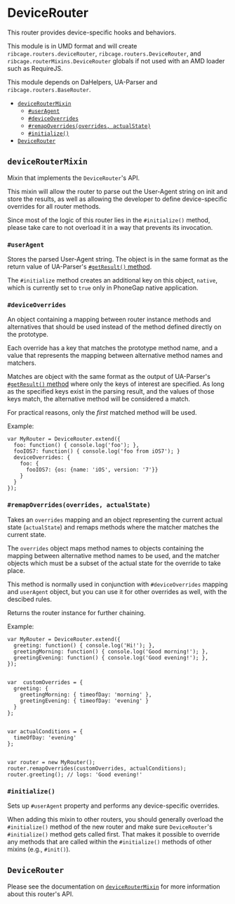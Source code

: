 # <a name="devicerouter">DeviceRouter</a>

This router provides device-specific hooks and behaviors.

This module is in UMD format and will create `ribcage.routers.deviceRouter`,
`ribcage.routers.DeviceRouter`, and `ribcage.routerMixins.DeviceRouter` globals
if not used with an AMD loader such as RequireJS.

This module depends on DaHelpers, UA-Parser and `ribcage.routers.BaseRouter`.

 + [`deviceRouterMixin`](#deviceroutermixin)
   - [`#userAgent`](#useragent)
   - [`#deviceOverrides`](#deviceoverrides)
   - [`#remapOverrides(overrides, actualState)`](#remapoverrides-overrides-actualstate)
   - [`#initialize()`](#initialize)
 + [`DeviceRouter`](#devicerouter)


## <a name="deviceroutermixin">`deviceRouterMixin`</a>

Mixin that implements the `DeviceRouter`'s API.

This mixin will allow the router to parse out the User-Agent string on init and
store the results, as well as allowing the developer to define device-specific
overrides for all router methods.

Since most of the logic of this router lies in the `#initialize()` method,
please take care to not overload it in a way that prevents its invocation.

### <a name="useragent">`#userAgent`</a>

Stores the parsed User-Agent string. The object is in the same format as the
return value of UA-Parser's [`#getResult()`
method](https://github.com/faisalman/ua-parser-js/blob/master/readme.md).

The `#initialize` method creates an additional key on this object, `native`,
which is currently set to `true` only in PhoneGap native application.

### <a name="deviceoverrides">`#deviceOverrides`</a>

An object containing a mapping between router instance methods and alternatives
that should be used instead of the method defined directly on the prototype.

Each override has a key that matches the prototype method name, and a value
that represents the mapping between alternative method names and matchers.

Matches are object with the same format as the output of UA-Parser's
[`#getResult()`
method](https://github.com/faisalman/ua-parser-js/blob/master/readme.md) where
only the keys of interest are specified. As long as the specified keys exist in
the parsing result, and the values of those keys match, the alternative method
will be considered a match.

For practical reasons, only the _first_ matched method will be used.

Example:

    var MyRouter = DeviceRouter.extend({
      foo: function() { console.log('foo'); },
      fooIOS7: function() { console.log('foo from iOS7'); }
      deviceOverrides: {
        foo: {
          fooIOS7: {os: {name: 'iOS', version: '7'}}
        }
      }
    });


### <a name="remapoverrides-overrides-actualstate">`#remapOverrides(overrides, actualState)`</a>

Takes an `overrides` mapping and an object representing the current actual
state (`actualState`) and remaps methods where the matcher matches the current
state.

The `overrides` object maps method names to objects containing the mapping
between alternative method names to be used, and the matcher objects which must
be a subset of the actual state for the override to take place.

This method is normally used in conjunction with `#deviceOverrides` mapping and
`userAgent` object, but you can use it for other overrides as well, with the
descibed rules.

Returns the router instance for further chaining.

Example:

    var MyRouter = DeviceRouter.extend({
      greeting: function() { console.log('Hi!'); },
      greetingMorning: function() { console.log('Good morning!'); },
      greetingEvening: function() { console.log('Good evening!'); },
    });


    var  customOverrides = {
      greeting: {
        greetingMorning: { timeofDay: 'morning' },
        greetingEvening: { timeofDay: 'evening' }
      }
    };


    var actualConditions = {
      timeOfDay: 'evening'
    };


    var router = new MyRouter();
    router.remapOverrides(customOverrides, actualConditions);
    router.greeting(); // logs: 'Good evening!'




### <a name="initialize">`#initialize()`</a>

Sets up `#userAgent` property and performs any device-specific overrides.

When adding this mixin to other routers, you should generally overload the
`#initialize()` method of the new router and make sure `DeviceRouter`'s
`#initialize()` method gets called first. That makes it possible to override
any methods that are called within the `#initialize()` methods of other mixins
(e.g., `#init()`).

## <a name="devicerouter">`DeviceRouter`</a>

Please see the documentation on [`deviceRouterMixin`](#deviceroutermixin) for
more information about this router's API.